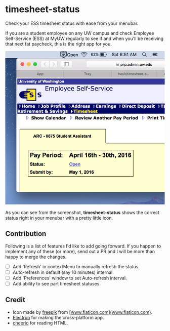 # timesheet-status

Check your ESS timesheet status with ease from your menubar.

If you are a student employee on any UW campus and check Employee Self-Service (ESS) at MyUW regularly to see if and when you'll be receiving that next fat paycheck, this is the right app for you.

![timesheet-status app](assets/screenshot.png)

As you can see from the screenshot, **timesheet-status** shows the correct status right in your menubar with a pretty little icon.

## Contribution

Following is a list of features I'd like to add going forward. If you happen to implement any of these (or more), send out a PR and I will be more than happy to merge the changes.

- [ ] Add 'Refresh' in contextMenu to manually refresh the status.
- [ ] Auto-refresh in default (say 10 minutes) internal.
- [ ] Add 'Preferences' window to set Auto-refresh interval.
- [ ] Add ability to see part timesheet statuses.

## Credit

- Icon made by [freepik](http://www.flaticon.com/authors/freepik) from [www.flaticon.com](www.flaticon.com).
- [Electron](http://electron.atom.io) for making the cross-platform app.
- [cheerio](https://github.com/cheeriojs/cheerio) for reading HTML.
